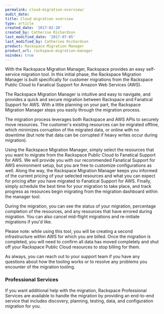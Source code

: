 ```yaml
---
permalink: cloud-migration-overview/
audit_date:
title: Cloud migration overview
type: article
created_date: '2017-02-20'
created_by: Catherine Richardson
last_modified_date: '2017-07-05'
last_modified_by: Catherine Richardson
product: Rackspace Migration Manager
product_url: rackspace-migration-manager
noindex: true
---
```


With the Rackspace Migration Manager, Rackspace provides an easy self-service migration tool. In this initial phase, the Rackspace Migration Manager is
built specifically for customer migrations from the Rackspace Public Cloud to
Fanatical Support for Amazon Web Services (AWS).

The Rackspace Migration Manager is intuitive and easy to navigate, and provides a quick and secure migration between Rackspace and Fanatical Support for AWS. With a little planning on your part, the Rackspace Migration Manager steps you easily through the migration process.

The migration process leverages both Rackspace and AWS APIs to securely move
resources. The customer's existing resources can be migrated offline, which minimizes corruption of the migrated data, or online with no downtime (but note that data can be corrupted if heavy writes occur during migration).

Using the Rackspace Migration Manager, simply select the resources that you
want to migrate from the Rackspace Public Cloud to Fanatical Support for AWS.
We will provide you with our recommended Fanatical Support for AWS environment
setup, but you are free to customize configurations as well. Along the way,
the Rackspace Migration Manager keeps you informed of the current pricing of
your selected resources and what you can expect for pricing after you have migrated to Fanatical Support for AWS. Finally, simply schedule the best time for your migration to take place, and track progress as resources begin migrating from the migration dashboard within the manager tool.

During the migration, you can see the status of your migration, percentage completion of the resources, and any resources that have errored during migration.  You can also cancel mid-flight migrations and re-initiate migrations if you'd like.  

Please note: while using this tool, you will be creating a second infrastructure within AWS for which you are billed. Once the migration is completed, you will need to confirm all data has moved completely and shut off your Rackspace Public Cloud resources to stop billing for them.

As always, you can reach out to your support team if you have any questions about how the tooling works or to resolve any problems you encounter of the migration tooling.
 

### Professional Services

If you want additional help with the migration, Rackspace Professional Services are
available to handle the migration by providing an end-to-end service that
includes discovery, planning, testing, data, and configuration migration for
you.
